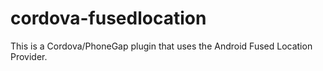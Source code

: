 # cordova-fusedlocation
This is a Cordova/PhoneGap plugin that uses the Android Fused Location Provider.
